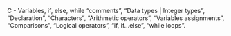 C - Variables, if, else, while
“comments”, “Data types | Integer types”, “Declaration”, “Characters”, “Arithmetic operators”, “Variables assignments”, “Comparisons”, “Logical operators”, “if, if…else”, “while loops”.
